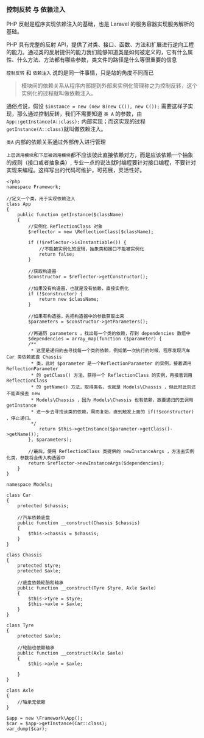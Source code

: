 ### 控制反转 与 依赖注入

PHP 反射是程序实现依赖注入的基础，也是 Laravel 的服务容器实现服务解析的基础。

PHP 具有完整的反射 API，提供了对类、接口、函数、方法和扩展进行逆向工程的能力。通过类的反射提供的能力我们能够知道类是如何被定义的，它有什么属性、什么方法、方法都有哪些参数，类文件的路径是什么等很重要的信息

`控制反转` 和 `依赖注入` 说的是同一件事情，只是站的角度不同而已

> 模块间的依赖关系从程序内部提到外部来实例化管理称之为控制反转，这个实例化的过程就叫做依赖注入。

通俗点说，假设 `$instance = new (new B(new C()), new C());` 需要这样子实现，那么通过控制反转，我们不需要知道 `类 A` 的参数，由 `App::getInstance(A::class);` 内部实现；而这实现的过程`getInstance(A::class)`就叫做依赖注入。

`类A` 内部的依赖关系通过外部传入进行管理

`上层调用模块`和`下层被调用模块`都不应该彼此直接依赖对方，而是应该依赖一个抽象的规则（接口或者抽象类）, 专业一点的说法就时编程要针对接口编程，不要针对实现来编程。这样写出的代码可维护，可拓展，灵活性好。

```
<?php
namespace Framework;

//定义一个类，用于实现依赖注入
class App
{
    public function getInstance($className)
    {
        //实例化 ReflectionClass 对象
        $reflector = new \ReflectionClass($className);

        if (!$reflector->isInstantiable()) {
            //不能被实例化的逻辑，抽象类和接口不能被实例化
            return false;
        }

        //获取构造器
        $constructor = $reflector->getConstructor();

        //如果没有构造器，也就是没有依赖，直接实例化
        if (!$constructor) {
            return new $className;
        }

        //如果有构造器，先把构造器中的参数获取出来
        $parameters = $constructor->getParameters();

        //再遍历 parameters ，找出每一个类的依赖，存到 dependencies 数组中
        $dependencies = array_map(function ($parameter) {
        /**
         * 这里是递归的去寻找每一个类的依赖，例如第一次执行的时候，程序发现汽车 Car 类依赖底盘 Chassis
         * 类，此时 $parameter 是一个ReflectionParameter 的实例，接着调用 ReflectionParameter
         * 的 getClass() 方法，获得一个 ReflectionClass 的实例，再接着调用 ReflectionClass
         * 的 getName() 方法，取得类名，也就是 Models\Chassis ，但此时此刻还不能直接去 new
         * Models\Chassis ，因为 Models\Chassis 也有依赖，故要递归的去调用 getInstance
         * 进一步去寻找该类的依赖，周而复始，直到触发上面的 if(!$constructor) ，停止递归。
         */
            return $this->getInstance($parameter->getClass()->getName());
        }, $parameters);

        //最后，使用 ReflectionClass 类提供的 newInstanceArgs ，方法去实例化类，参数将会传入构造器中
        return $reflector->newInstanceArgs($dependencies);
    }
}

namespace Models;

class Car
{
    protected $chassis;

    //汽车依赖底盘
    public function __construct(Chassis $chassis)
    {
        $this->chassis = $chassis;
    }
}

class Chassis
{
    protected $tyre;
    protected $axle;

    //底盘依赖轮胎和轴承
    public function __construct(Tyre $tyre, Axle $axle)
    {
        $this->tyre = $tyre;
        $this->axle = $axle;
    }
}

class Tyre
{
    protected $axle;

    //轮胎也依赖轴承
    public function __construct(Axle $axle)
    {
        $this->axle = $axle;

    }
}

class Axle
{
    //轴承无依赖
}

$app = new \Framework\App();
$car = $app->getInstance(Car::class);
var_dump($car);

```
